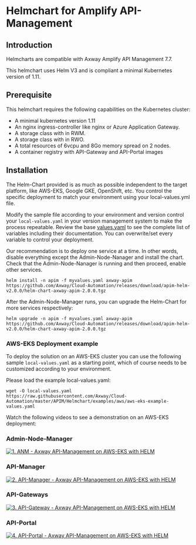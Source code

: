 # Helmchart for Amplify API-Management

## Introduction

Helmcharts are compatible with Axway Amplify API Management 7.7. 

This helmchart uses Helm V3 and is compliant a minimal Kubernetes version of 1.11.

## Prerequisite

This helmchart requires the following capabilities on the Kubernetes cluster:
- A minimal kubernetes version 1.11
- An nginx ingress-controller like nginx or Azure Application Gateway.
- A storage class with in RWM.
- A storage class with in RWO.
- A total resources of 6vcpu and 8Go memory spread on 2 nodes.
- A container registry with API-Gateway and API-Portal images

## Installation

The Helm-Chart provided is as much as possible independent to the target platform, like AWS-EKS, Google GKE, 
OpenShift, etc. You control the specific deployment to match your environment using your local-values.yml file.

Modify the sample file according to your environment and version control your `local-values.yaml` in your version management system to make the process repeatable. Review the base [values.yaml](values.yaml) to see the complete list of variables including their documentation. You can overwrite/set every variable to control your deployment.  

Our recommendation is to deploy one service at a time. In other words, disable everything except the Admin-Node-Nanager and install the chart. Check that the Admin-Node-Nanager is running and then proceed, enable other services.

```
helm install -n apim -f myvalues.yaml axway-apim https://github.com/Axway/Cloud-Automation/releases/download/apim-helm-v2.0.0/helm-chart-axway-apim-2.0.0.tgz
```

After the Admin-Node-Manager runs, you can upgrade the Helm-Chart for more services respectively:

```
helm upgrade -n apim -f myvalues.yaml axway-apim https://github.com/Axway/Cloud-Automation/releases/download/apim-helm-v2.0.0/helm-chart-axway-apim-2.0.0.tgz
```

### AWS-EKS Deployment example

To deploy the solution on an AWS-EKS cluster you can use the following sample `local-values.yaml` as a starting point, which of course needs to be customized according to your environment.  

Please load the example local-values.yaml:
```
wget -O local-values.yaml https://raw.githubusercontent.com/Axway/Cloud-Automation/master/APIM/Helmchart/examples/aws/aws-eks-example-values.yaml
```

Watch the following videos to see a demonstration on an AWS-EKS deployment:  
### Admin-Node-Manager

[![1. ANM - Axway API-Management on AWS-EKS with HELM](https://img.youtube.com/vi/nOqs06JsrDo/0.jpg)](https://youtu.be/nOqs06JsrDo)  

### API-Manager

[![2. API-Manager - Axway API-Management on AWS-EKS with HELM](https://img.youtube.com/vi/xey4wR76CvU/0.jpg)](https://youtu.be/xey4wR76CvU)  

### API-Gateways
[![3. API-Gateway - Axway API-Management on AWS-EKS with HELM](https://img.youtube.com/vi/UOo-A5vQPSg/0.jpg)](https://youtu.be/UOo-A5vQPSg)  

### API-Portal
[![4. API-Portal - Axway API-Management on AWS-EKS with HELM](https://img.youtube.com/vi/-RHBkLMNRnc/0.jpg)](https://youtu.be/-RHBkLMNRnc)  
